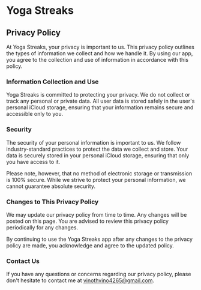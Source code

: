 # Yoga Streaks

## Privacy Policy

At Yoga Streaks, your privacy is important to us. This privacy policy outlines the types of information we collect and how we handle it. By using our app, you agree to the collection and use of information in accordance with this policy.

### Information Collection and Use

Yoga Streaks is committed to protecting your privacy. We do not collect or track any personal or private data. All user data is stored safely in the user's personal iCloud storage, ensuring that your information remains secure and accessible only to you.

### Security

The security of your personal information is important to us. We follow industry-standard practices to protect the data we collect and store. Your data is securely stored in your personal iCloud storage, ensuring that only you have access to it.

Please note, however, that no method of electronic storage or transmission is 100% secure. While we strive to protect your personal information, we cannot guarantee absolute security.

### Changes to This Privacy Policy

We may update our privacy policy from time to time. Any changes will be posted on this page. You are advised to review this privacy policy periodically for any changes.

By continuing to use the Yoga Streaks app after any changes to the privacy policy are made, you acknowledge and agree to the updated policy.

### Contact Us

If you have any questions or concerns regarding our privacy policy, please don't hesitate to contact me at vinothvino4265@gmail.com.
